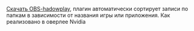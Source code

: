 [Скачать OBS-hadowplay](https://obsproject.com/forum/resources/obs-hadowplay.1728/), плагин автоматически сортирует записи по папкам в зависимости от названия игры или приложения. Как реализовано в оверлее Nvidia